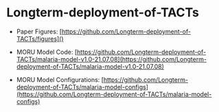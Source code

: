 # Longterm-deployment-of-TACTs

- Paper Figures: [https://github.com/Longterm-deployment-of-TACTs/figures]()

- MORU Model Code: [https://github.com/Longterm-deployment-of-TACTs/malaria-model-v1.0-21.07.08](https://github.com/Longterm-deployment-of-TACTs/malaria-model-v1.0-21.07.08)
- MORU Model Configurations: [https://github.com/Longterm-deployment-of-TACTs/malaria-model-configs](https://github.com/Longterm-deployment-of-TACTs/malaria-model-configs)
